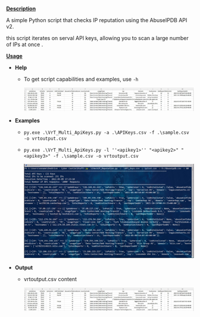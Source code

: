 **<u>Description</u>**

A simple Python script that checks IP reputation using the AbuseIPDB API v2.

this script iterates on serval API keys, allowing you to scan a large number of IPs at once .

<u>**Usage**</u> 

- **Help**

  - To get script capabilities and examples, use `-h` 

    ![help](https://github.com/Assem-Morad/Prj1/blob/main/Python-Scripts/Check_IPs_Reputions/images/results%20.jpg)

- **Examples**

  - ```
    py.exe .\VrT_Multi_ApiKeys.py -a .\APIKeys.csv -f .\sample.csv -o vrtoutput.csv
    ```

  - ```
    py.exe .\VrT_Multi_ApiKeys.py -l ''<apikey1>'' "<apikey2>" "<apikey3>" -f .\sample.csv -o vrtoutput.csv
    ```

    ![execution](https://github.com/Assem-Morad/Prj1/blob/main/Python-Scripts/Check_IPs_Reputions/images/execution%20.jpg)

- **Output**   

  - vrtoutput.csv content

    ![results](https://github.com/Assem-Morad/Prj1/blob/main/Python-Scripts/Check_IPs_Reputions/images/results%20.jpg)

    

  

  

  



